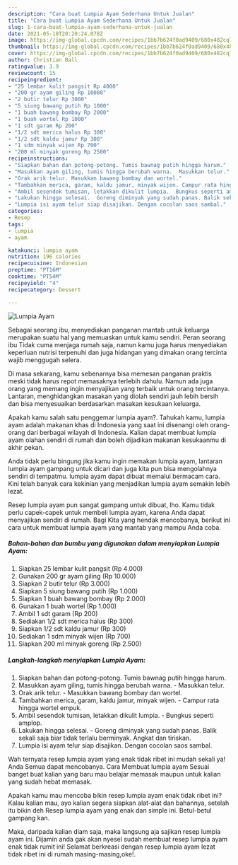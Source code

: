 ```yaml
---
description: "Cara buat Lumpia Ayam Sederhana Untuk Jualan"
title: "Cara buat Lumpia Ayam Sederhana Untuk Jualan"
slug: 1-cara-buat-lumpia-ayam-sederhana-untuk-jualan
date: 2021-05-18T20:20:24.078Z
image: https://img-global.cpcdn.com/recipes/1bb7b624f0ad9409/680x482cq70/lumpia-ayam-foto-resep-utama.jpg
thumbnail: https://img-global.cpcdn.com/recipes/1bb7b624f0ad9409/680x482cq70/lumpia-ayam-foto-resep-utama.jpg
cover: https://img-global.cpcdn.com/recipes/1bb7b624f0ad9409/680x482cq70/lumpia-ayam-foto-resep-utama.jpg
author: Christian Ball
ratingvalue: 3.9
reviewcount: 15
recipeingredient:
- "25 lembar kulit pangsit Rp 4000"
- "200 gr ayam giling Rp 10000"
- "2 butir telur Rp 3000"
- "5 siung bawang putih Rp 1000"
- "1 buah bawang bombay Rp 2000"
- "1 buah wortel Rp 1000"
- "1 sdt garam Rp 200"
- "1/2 sdt merica halus Rp 300"
- "1/2 sdt kaldu jamur Rp 300"
- "1 sdm minyak wijen Rp 700"
- "200 ml minyak goreng Rp 2500"
recipeinstructions:
- "Siapkan bahan dan potong-potong. Tumis bawnag putih hingga harum."
- "Masukkan ayam giling, tumis hingga berubah warna.  Masukkan telur."
- "Orak arik telur. Masukkan bawang bombay dan wortel."
- "Tambahkan merica, garam, kaldu jamur, minyak wijen. Campur rata hingga wortel empuk."
- "Ambil sesendok tumisan, letakkan dikulit lumpia.  Bungkus seperti amplop."
- "Lakukan hingga selesai.  Goreng diminyak yang sudah panas. Balik sekali saja biar tidak terlalu berminyak. Angkat dan tiriskan."
- "Lumpia isi ayam telur siap disajikan. Dengan cocolan saos sambal."
categories:
- Resep
tags:
- lumpia
- ayam

katakunci: lumpia ayam 
nutrition: 196 calories
recipecuisine: Indonesian
preptime: "PT16M"
cooktime: "PT54M"
recipeyield: "4"
recipecategory: Dessert

---
```



![Lumpia Ayam](https://img-global.cpcdn.com/recipes/1bb7b624f0ad9409/680x482cq70/lumpia-ayam-foto-resep-utama.jpg)

Sebagai seorang ibu, menyediakan panganan mantab untuk keluarga merupakan suatu hal yang memuaskan untuk kamu sendiri. Peran seorang ibu Tidak cuma menjaga rumah saja, namun kamu juga harus menyediakan keperluan nutrisi terpenuhi dan juga hidangan yang dimakan orang tercinta wajib menggugah selera.

Di masa  sekarang, kamu sebenarnya bisa memesan panganan praktis meski tidak harus repot memasaknya terlebih dahulu. Namun ada juga orang yang memang ingin menyajikan yang terbaik untuk orang tercintanya. Lantaran, menghidangkan masakan yang diolah sendiri jauh lebih bersih dan bisa menyesuaikan berdasarkan masakan kesukaan keluarga. 



Apakah kamu salah satu penggemar lumpia ayam?. Tahukah kamu, lumpia ayam adalah makanan khas di Indonesia yang saat ini disenangi oleh orang-orang dari berbagai wilayah di Indonesia. Kalian dapat membuat lumpia ayam olahan sendiri di rumah dan boleh dijadikan makanan kesukaanmu di akhir pekan.

Anda tidak perlu bingung jika kamu ingin memakan lumpia ayam, lantaran lumpia ayam gampang untuk dicari dan juga kita pun bisa mengolahnya sendiri di tempatmu. lumpia ayam dapat dibuat memalui bermacam cara. Kini telah banyak cara kekinian yang menjadikan lumpia ayam semakin lebih lezat.

Resep lumpia ayam pun sangat gampang untuk dibuat, lho. Kamu tidak perlu capek-capek untuk membeli lumpia ayam, karena Anda dapat menyajikan sendiri di rumah. Bagi Kita yang hendak mencobanya, berikut ini cara untuk membuat lumpia ayam yang mantab yang mampu Anda coba.

<!--inarticleads1-->

##### Bahan-bahan dan bumbu yang digunakan dalam menyiapkan Lumpia Ayam:

1. Siapkan 25 lembar kulit pangsit (Rp 4.000)
1. Gunakan 200 gr ayam giling (Rp 10.000)
1. Siapkan 2 butir telur (Rp 3.000)
1. Siapkan 5 siung bawang putih (Rp 1.000)
1. Siapkan 1 buah bawang bombay (Rp 2.000)
1. Gunakan 1 buah wortel (Rp 1.000)
1. Ambil 1 sdt garam (Rp 200)
1. Sediakan 1/2 sdt merica halus (Rp 300)
1. Siapkan 1/2 sdt kaldu jamur (Rp 300)
1. Sediakan 1 sdm minyak wijen (Rp 700)
1. Siapkan 200 ml minyak goreng (Rp 2.500)




<!--inarticleads2-->

##### Langkah-langkah menyiapkan Lumpia Ayam:

1. Siapkan bahan dan potong-potong. Tumis bawnag putih hingga harum.
1. Masukkan ayam giling, tumis hingga berubah warna.  - Masukkan telur.
1. Orak arik telur. - Masukkan bawang bombay dan wortel.
1. Tambahkan merica, garam, kaldu jamur, minyak wijen. - Campur rata hingga wortel empuk.
1. Ambil sesendok tumisan, letakkan dikulit lumpia. -  Bungkus seperti amplop.
1. Lakukan hingga selesai.  - Goreng diminyak yang sudah panas. Balik sekali saja biar tidak terlalu berminyak. Angkat dan tiriskan.
1. Lumpia isi ayam telur siap disajikan. Dengan cocolan saos sambal.




Wah ternyata resep lumpia ayam yang enak tidak ribet ini mudah sekali ya! Anda Semua dapat mencobanya. Cara Membuat lumpia ayam Sesuai banget buat kalian yang baru mau belajar memasak maupun untuk kalian yang sudah hebat memasak.

Apakah kamu mau mencoba bikin resep lumpia ayam enak tidak ribet ini? Kalau kalian mau, ayo kalian segera siapkan alat-alat dan bahannya, setelah itu bikin deh Resep lumpia ayam yang enak dan simple ini. Betul-betul gampang kan. 

Maka, daripada kalian diam saja, maka langsung aja sajikan resep lumpia ayam ini. Dijamin anda gak akan nyesel sudah membuat resep lumpia ayam enak tidak rumit ini! Selamat berkreasi dengan resep lumpia ayam lezat tidak ribet ini di rumah masing-masing,oke!.

